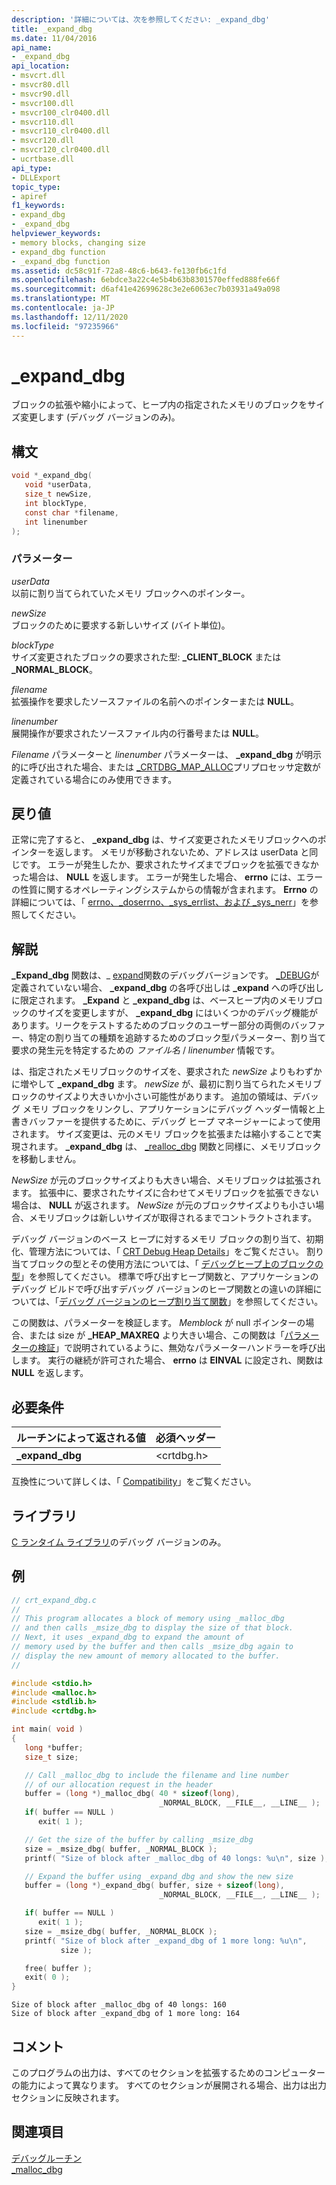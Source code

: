 ```yaml
---
description: '詳細については、次を参照してください: _expand_dbg'
title: _expand_dbg
ms.date: 11/04/2016
api_name:
- _expand_dbg
api_location:
- msvcrt.dll
- msvcr80.dll
- msvcr90.dll
- msvcr100.dll
- msvcr100_clr0400.dll
- msvcr110.dll
- msvcr110_clr0400.dll
- msvcr120.dll
- msvcr120_clr0400.dll
- ucrtbase.dll
api_type:
- DLLExport
topic_type:
- apiref
f1_keywords:
- expand_dbg
- _expand_dbg
helpviewer_keywords:
- memory blocks, changing size
- expand_dbg function
- _expand_dbg function
ms.assetid: dc58c91f-72a8-48c6-b643-fe130fb6c1fd
ms.openlocfilehash: 6ebdce3a22c4e5b4b63b8301570effed888fe66f
ms.sourcegitcommit: d6af41e42699628c3e2e6063ec7b03931a49a098
ms.translationtype: MT
ms.contentlocale: ja-JP
ms.lasthandoff: 12/11/2020
ms.locfileid: "97235966"
---
```

# <a name="_expand_dbg"></a>_expand_dbg

ブロックの拡張や縮小によって、ヒープ内の指定されたメモリのブロックをサイズ変更します (デバッグ バージョンのみ)。

## <a name="syntax"></a>構文

```C
void *_expand_dbg(
   void *userData,
   size_t newSize,
   int blockType,
   const char *filename,
   int linenumber
);
```

### <a name="parameters"></a>パラメーター

*userData*<br/>
以前に割り当てられていたメモリ ブロックへのポインター。

*newSize*<br/>
ブロックのために要求する新しいサイズ (バイト単位)。

*blockType*<br/>
サイズ変更されたブロックの要求された型: **_CLIENT_BLOCK** または **_NORMAL_BLOCK**。

*filename*<br/>
拡張操作を要求したソースファイルの名前へのポインターまたは **NULL**。

*linenumber*<br/>
展開操作が要求されたソースファイル内の行番号または **NULL**。

*Filename* パラメーターと *linenumber* パラメーターは、 **_expand_dbg** が明示的に呼び出された場合、または [_CRTDBG_MAP_ALLOC](../../c-runtime-library/crtdbg-map-alloc.md)プリプロセッサ定数が定義されている場合にのみ使用できます。

## <a name="return-value"></a>戻り値

正常に完了すると、 **_expand_dbg** は、サイズ変更されたメモリブロックへのポインターを返します。 メモリが移動されないため、アドレスは userData と同じです。 エラーが発生したか、要求されたサイズまでブロックを拡張できなかった場合は、 **NULL** を返します。 エラーが発生した場合、 **errno** には、エラーの性質に関するオペレーティングシステムからの情報が含まれます。 **Errno** の詳細については、「 [errno、_doserrno、_sys_errlist、および _sys_nerr](../../c-runtime-library/errno-doserrno-sys-errlist-and-sys-nerr.md)」を参照してください。

## <a name="remarks"></a>解説

**_Expand_dbg** 関数は、_ [expand](expand.md)関数のデバッグバージョンです。 [_DEBUG](../../c-runtime-library/debug.md)が定義されていない場合、 **_expand_dbg** の各呼び出しは **_expand** への呼び出しに限定されます。 **_Expand** と **_expand_dbg** は、ベースヒープ内のメモリブロックのサイズを変更しますが、 **_expand_dbg** にはいくつかのデバッグ機能があります。リークをテストするためのブロックのユーザー部分の両側のバッファー、特定の割り当ての種類を追跡するためのブロック型パラメーター、割り当て要求の発生元を特定するための *ファイル名* / *linenumber* 情報です。

は、指定されたメモリブロックのサイズを、要求された *newSize* よりもわずかに増やして **_expand_dbg** ます。 *newSize* が、最初に割り当てられたメモリブロックのサイズより大きいか小さい可能性があります。 追加の領域は、デバッグ メモリ ブロックをリンクし、アプリケーションにデバッグ ヘッダー情報と上書きバッファーを提供するために、デバッグ ヒープ マネージャーによって使用されます。 サイズ変更は、元のメモリ ブロックを拡張または縮小することで実現されます。 **_expand_dbg** は、 [_realloc_dbg](realloc-dbg.md) 関数と同様に、メモリブロックを移動しません。

*NewSize* が元のブロックサイズよりも大きい場合、メモリブロックは拡張されます。 拡張中に、要求されたサイズに合わせてメモリブロックを拡張できない場合は、 **NULL** が返されます。 *NewSize* が元のブロックサイズよりも小さい場合、メモリブロックは新しいサイズが取得されるまでコントラクトされます。

デバッグ バージョンのベース ヒープに対するメモリ ブロックの割り当て、初期化、管理方法については、「 [CRT Debug Heap Details](/visualstudio/debugger/crt-debug-heap-details)」をご覧ください。 割り当てブロックの型とその使用方法については、「 [デバッグヒープ上のブロックの型](/visualstudio/debugger/crt-debug-heap-details)」を参照してください。 標準で呼び出すヒープ関数と、アプリケーションのデバッグ ビルドで呼び出すデバッグ バージョンのヒープ関数との違いの詳細については、「[デバッグ バージョンのヒープ割り当て関数](/visualstudio/debugger/debug-versions-of-heap-allocation-functions)」を参照してください。

この関数は、パラメーターを検証します。 *Memblock* が null ポインターの場合、または size が **_HEAP_MAXREQ** より大きい場合、この関数は「[パラメーターの検証](../../c-runtime-library/parameter-validation.md)」で説明されているように、無効なパラメーターハンドラーを呼び出します。 実行の継続が許可された場合、 **errno** は **EINVAL** に設定され、関数は **NULL** を返します。

## <a name="requirements"></a>必要条件

|ルーチンによって返される値|必須ヘッダー|
|-------------|---------------------|
|**_expand_dbg**|\<crtdbg.h>|

互換性について詳しくは、「 [Compatibility](../../c-runtime-library/compatibility.md)」をご覧ください。

## <a name="libraries"></a>ライブラリ

[C ランタイム ライブラリ](../../c-runtime-library/crt-library-features.md)のデバッグ バージョンのみ。

## <a name="example"></a>例

```C
// crt_expand_dbg.c
//
// This program allocates a block of memory using _malloc_dbg
// and then calls _msize_dbg to display the size of that block.
// Next, it uses _expand_dbg to expand the amount of
// memory used by the buffer and then calls _msize_dbg again to
// display the new amount of memory allocated to the buffer.
//

#include <stdio.h>
#include <malloc.h>
#include <stdlib.h>
#include <crtdbg.h>

int main( void )
{
   long *buffer;
   size_t size;

   // Call _malloc_dbg to include the filename and line number
   // of our allocation request in the header
   buffer = (long *)_malloc_dbg( 40 * sizeof(long),
                                 _NORMAL_BLOCK, __FILE__, __LINE__ );
   if( buffer == NULL )
      exit( 1 );

   // Get the size of the buffer by calling _msize_dbg
   size = _msize_dbg( buffer, _NORMAL_BLOCK );
   printf( "Size of block after _malloc_dbg of 40 longs: %u\n", size );

   // Expand the buffer using _expand_dbg and show the new size
   buffer = (long *)_expand_dbg( buffer, size + sizeof(long),
                                 _NORMAL_BLOCK, __FILE__, __LINE__ );

   if( buffer == NULL )
      exit( 1 );
   size = _msize_dbg( buffer, _NORMAL_BLOCK );
   printf( "Size of block after _expand_dbg of 1 more long: %u\n",
           size );

   free( buffer );
   exit( 0 );
}
```

```Output
Size of block after _malloc_dbg of 40 longs: 160
Size of block after _expand_dbg of 1 more long: 164
```

## <a name="comment"></a>コメント

このプログラムの出力は、すべてのセクションを拡張するためのコンピューターの能力によって異なります。 すべてのセクションが展開される場合、出力は出力セクションに反映されます。

## <a name="see-also"></a>関連項目

[デバッグルーチン](../../c-runtime-library/debug-routines.md)<br/>
[_malloc_dbg](malloc-dbg.md)<br/>
